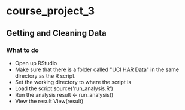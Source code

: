 # course_project_3
## Getting and Cleaning Data

### What to do

+ Open up RStudio
+ Make sure that there is a folder called "UCI HAR Data" in the same directory as the R script.
+ Set the working directory to where the script is
+ Load the script
	source('run_analysis.R')
+ Run the analysis
	result <- run_analysis()
+ View the result
	View(result)
